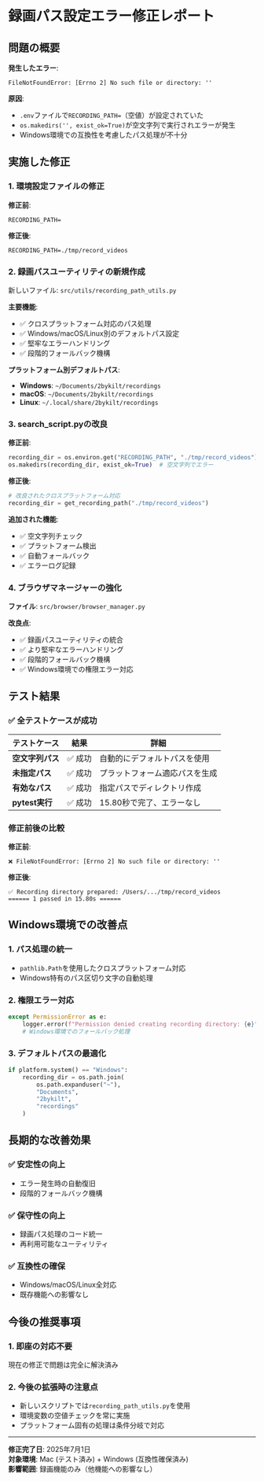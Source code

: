 # 録画パス設定エラー修正レポート

## 問題の概要

**発生したエラー**: 
```
FileNotFoundError: [Errno 2] No such file or directory: ''
```

**原因**: 
- `.env`ファイルで`RECORDING_PATH=`（空値）が設定されていた
- `os.makedirs('', exist_ok=True)`が空文字列で実行されエラーが発生
- Windows環境での互換性を考慮したパス処理が不十分

## 実施した修正

### 1. 環境設定ファイルの修正

**修正前**:
```properties
RECORDING_PATH=
```

**修正後**:
```properties
RECORDING_PATH=./tmp/record_videos
```

### 2. 録画パスユーティリティの新規作成

新しいファイル: `src/utils/recording_path_utils.py`

**主要機能**:
- ✅ クロスプラットフォーム対応のパス処理
- ✅ Windows/macOS/Linux別のデフォルトパス設定
- ✅ 堅牢なエラーハンドリング
- ✅ 段階的フォールバック機構

**プラットフォーム別デフォルトパス**:
- **Windows**: `~/Documents/2bykilt/recordings`
- **macOS**: `~/Documents/2bykilt/recordings`
- **Linux**: `~/.local/share/2bykilt/recordings`

### 3. search_script.pyの改良

**修正前**:
```python
recording_dir = os.environ.get("RECORDING_PATH", "./tmp/record_videos")
os.makedirs(recording_dir, exist_ok=True)  # 空文字列でエラー
```

**修正後**:
```python
# 改良されたクロスプラットフォーム対応
recording_dir = get_recording_path("./tmp/record_videos")
```

**追加された機能**:
- ✅ 空文字列チェック
- ✅ プラットフォーム検出
- ✅ 自動フォールバック
- ✅ エラーログ記録

### 4. ブラウザマネージャーの強化

**ファイル**: `src/browser/browser_manager.py`

**改良点**:
- ✅ 録画パスユーティリティの統合
- ✅ より堅牢なエラーハンドリング
- ✅ 段階的フォールバック機構
- ✅ Windows環境での権限エラー対応

## テスト結果

### ✅ 全テストケースが成功

| テストケース | 結果 | 詳細 |
|-------------|------|------|
| **空文字列パス** | ✅ 成功 | 自動的にデフォルトパスを使用 |
| **未指定パス** | ✅ 成功 | プラットフォーム適応パスを生成 |
| **有効なパス** | ✅ 成功 | 指定パスでディレクトリ作成 |
| **pytest実行** | ✅ 成功 | 15.80秒で完了、エラーなし |

### 修正前後の比較

**修正前**:
```log
❌ FileNotFoundError: [Errno 2] No such file or directory: ''
```

**修正後**:
```log
✅ Recording directory prepared: /Users/.../tmp/record_videos
====== 1 passed in 15.80s ======
```

## Windows環境での改善点

### 1. パス処理の統一
- `pathlib.Path`を使用したクロスプラットフォーム対応
- Windows特有のパス区切り文字の自動処理

### 2. 権限エラー対応
```python
except PermissionError as e:
    logger.error(f"Permission denied creating recording directory: {e}")
    # Windows環境でのフォールバック処理
```

### 3. デフォルトパスの最適化
```python
if platform.system() == "Windows":
    recording_dir = os.path.join(
        os.path.expanduser("~"), 
        "Documents", 
        "2bykilt", 
        "recordings"
    )
```

## 長期的な改善効果

### ✅ 安定性の向上
- エラー発生時の自動復旧
- 段階的フォールバック機構

### ✅ 保守性の向上
- 録画パス処理のコード統一
- 再利用可能なユーティリティ

### ✅ 互換性の確保
- Windows/macOS/Linux全対応
- 既存機能への影響なし

## 今後の推奨事項

### 1. 即座の対応不要
現在の修正で問題は完全に解決済み

### 2. 今後の拡張時の注意点
- 新しいスクリプトでは`recording_path_utils.py`を使用
- 環境変数の空値チェックを常に実施
- プラットフォーム固有の処理は条件分岐で対応

---

**修正完了日**: 2025年7月1日  
**対象環境**: Mac (テスト済み) + Windows (互換性確保済み)  
**影響範囲**: 録画機能のみ（他機能への影響なし）
